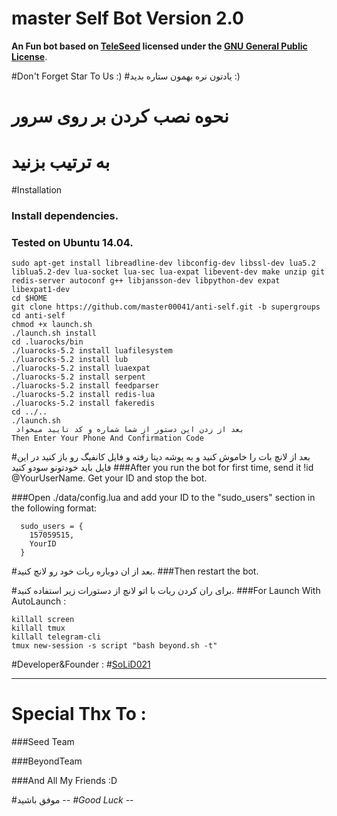 # master Self Bot Version 2.0

**An Fun bot based on [TeleSeed](https://github.com/SEEDTEAM/TeleSeed) licensed under the [GNU General Public License](https://github.com/BeyondTeam/Self-Bot/blob/master/LICENSE)**.

#Don't Forget Star To Us :)
#یادتون نره بهمون ستاره بدید :)

# نحوه نصب کردن بر روی سرور

# به ترتیب بزنید
#Installation
### Install dependencies.
### Tested on Ubuntu 14.04.
```
sudo apt-get install libreadline-dev libconfig-dev libssl-dev lua5.2 liblua5.2-dev lua-socket lua-sec lua-expat libevent-dev make unzip git redis-server autoconf g++ libjansson-dev libpython-dev expat libexpat1-dev
cd $HOME
git clone https://github.com/master00041/anti-self.git -b supergroups
cd anti-self
chmod +x launch.sh
./launch.sh install
cd .luarocks/bin
./luarocks-5.2 install luafilesystem
./luarocks-5.2 install lub
./luarocks-5.2 install luaexpat
./luarocks-5.2 install serpent
./luarocks-5.2 install feedparser
./luarocks-5.2 install redis-lua
./luarocks-5.2 install fakeredis
cd ../..
./launch.sh 
 بعد از زدن این دستور از شما شماره و کد تایید میخواد
Then Enter Your Phone And Confirmation Code
```
#بعد از لانچ بات را خاموش کنید و به پوشه دیتا رفته و فایل کانفیگ رو باز کنید در این فایل باید خودتونو سودو کنید
###After you run the bot for first time, send it !id @YourUserName. Get your ID and stop the bot.

###Open ./data/config.lua and add your ID to the "sudo_users" section in the following format:
```
  sudo_users = {
    157059515,
    YourID
  }
```
#بعد از ان دوباره ربات خود رو لانچ کنید.
###Then restart the bot.

#برای ران کردن ربات با اتو لانچ از دستورات زیر استفاده کنید.
###For Launch With AutoLaunch :
```
killall screen
killall tmux
killall telegram-cli
tmux new-session -s script "bash beyond.sh -t"
```

#Developer&Founder : 
#[SoLiD021](https://telegram.me/pedaret)



* * *

# Special Thx To :
###Seed Team

###BeyondTeam

###And All My Friends :D







#موفق باشید -_-
#Good Luck -_-

